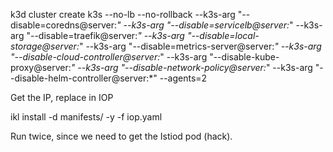 k3d cluster create k3s --no-lb --no-rollback --k3s-arg "--disable=coredns@server:*" --k3s-arg "--disable=servicelb@server:*" --k3s-arg "--disable=traefik@server:*" --k3s-arg "--disable=local-storage@server:*" --k3s-arg "--disable=metrics-server@server:*" --k3s-arg "--disable-cloud-controller@server:*" --k3s-arg "--disable-kube-proxy@server:*" --k3s-arg "--disable-network-policy@server:*" --k3s-arg "--disable-helm-controller@server:*" --agents=2

Get the IP, replace in IOP

ikl install -d manifests/ -y -f iop.yaml

Run twice, since we need to get the Istiod pod (hack).
